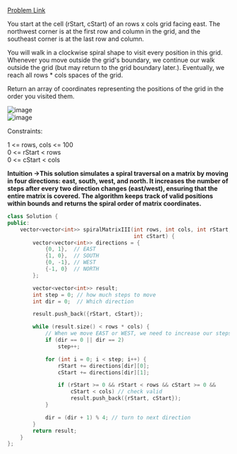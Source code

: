 [Problem Link](https://leetcode.com/problems/spiral-matrix-iii/description/?envType=daily-question&envId=2024-08-08)<br>

You start at the cell (rStart, cStart) of an rows x cols grid facing east. The northwest corner is at the first row and column in the grid, and the southeast corner is at the last row and column.<br>

You will walk in a clockwise spiral shape to visit every position in this grid. Whenever you move outside the grid's boundary, we continue our walk outside the grid (but may return to the grid boundary later.). Eventually, we reach all rows * cols spaces of the grid.<br>

Return an array of coordinates representing the positions of the grid in the order you visited them.<br>

![image](https://github.com/user-attachments/assets/dc80d256-fb4c-4d76-ad13-e36e5373c454)<br>
![image](https://github.com/user-attachments/assets/0e990479-01ea-47e5-a654-321017484481)<br>

Constraints:<br>

1 <= rows, cols <= 100<br>
0 <= rStart < rows<br>
0 <= cStart < cols<br>

__Intuition ->This solution simulates a spiral traversal on a matrix by moving in four directions: east, south, west, and north. It increases the number of steps after every two direction changes (east/west), ensuring that the entire matrix is covered. The algorithm keeps track of valid positions within bounds and returns the spiral order of matrix coordinates.__

```C++
class Solution {
public:
    vector<vector<int>> spiralMatrixIII(int rows, int cols, int rStart,
                                        int cStart) {
        vector<vector<int>> directions = {
            {0, 1},  // EAST
            {1, 0},  // SOUTH
            {0, -1}, // WEST
            {-1, 0}  // NORTH
        };

        vector<vector<int>> result;
        int step = 0; // how much steps to move
        int dir = 0;  // Which direction

        result.push_back({rStart, cStart});

        while (result.size() < rows * cols) {
            // When we move EAST or WEST, we need to increase our steps by 1
            if (dir == 0 || dir == 2)
                step++;

            for (int i = 0; i < step; i++) {
                rStart += directions[dir][0];
                cStart += directions[dir][1];

                if (rStart >= 0 && rStart < rows && cStart >= 0 &&
                    cStart < cols) // check valid
                    result.push_back({rStart, cStart});
            }

            dir = (dir + 1) % 4; // turn to next direction
        }
        return result;
    }
};

```

